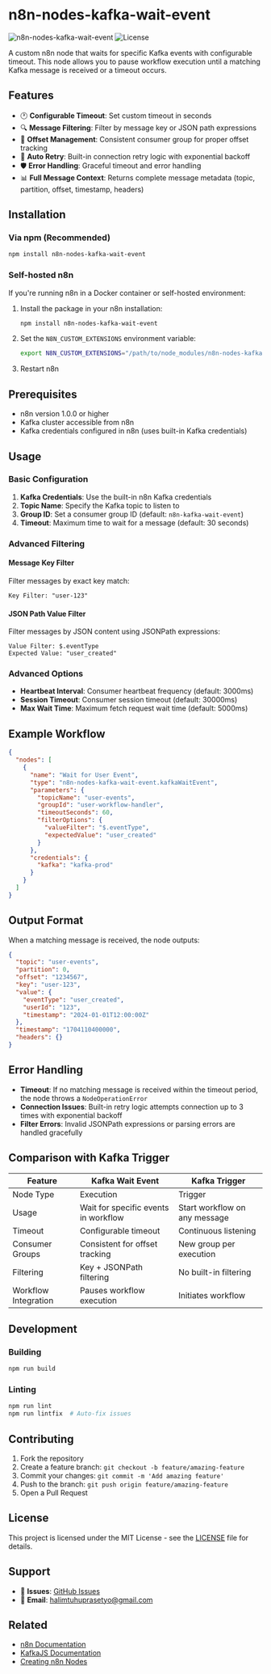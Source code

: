 # n8n-nodes-kafka-wait-event

![n8n-nodes-kafka-wait-event](https://img.shields.io/npm/v/n8n-nodes-kafka-wait-event.svg)
![License](https://img.shields.io/npm/l/n8n-nodes-kafka-wait-event.svg)

A custom n8n node that waits for specific Kafka events with configurable timeout. This node allows you to pause workflow execution until a matching Kafka message is received or a timeout occurs.

## Features

- 🕐 **Configurable Timeout**: Set custom timeout in seconds
- 🔍 **Message Filtering**: Filter by message key or JSON path expressions
- 🎯 **Offset Management**: Consistent consumer group for proper offset tracking
- 🔄 **Auto Retry**: Built-in connection retry logic with exponential backoff
- 🛡️ **Error Handling**: Graceful timeout and error handling
- 📊 **Full Message Context**: Returns complete message metadata (topic, partition, offset, timestamp, headers)

## Installation

### Via npm (Recommended)

```bash
npm install n8n-nodes-kafka-wait-event
```

### Self-hosted n8n

If you're running n8n in a Docker container or self-hosted environment:

1. Install the package in your n8n installation:
   ```bash
   npm install n8n-nodes-kafka-wait-event
   ```

2. Set the `N8N_CUSTOM_EXTENSIONS` environment variable:
   ```bash
   export N8N_CUSTOM_EXTENSIONS="/path/to/node_modules/n8n-nodes-kafka-wait-event"
   ```

3. Restart n8n

## Prerequisites

- n8n version 1.0.0 or higher
- Kafka cluster accessible from n8n
- Kafka credentials configured in n8n (uses built-in Kafka credentials)

## Usage

### Basic Configuration

1. **Kafka Credentials**: Use the built-in n8n Kafka credentials
2. **Topic Name**: Specify the Kafka topic to listen to
3. **Group ID**: Set a consumer group ID (default: `n8n-kafka-wait-event`)
4. **Timeout**: Maximum time to wait for a message (default: 30 seconds)

### Advanced Filtering

#### Message Key Filter
Filter messages by exact key match:
```
Key Filter: "user-123"
```

#### JSON Path Value Filter
Filter messages by JSON content using JSONPath expressions:
```
Value Filter: $.eventType
Expected Value: "user_created"
```

### Advanced Options

- **Heartbeat Interval**: Consumer heartbeat frequency (default: 3000ms)
- **Session Timeout**: Consumer session timeout (default: 30000ms)
- **Max Wait Time**: Maximum fetch request wait time (default: 5000ms)

## Example Workflow

```json
{
  "nodes": [
    {
      "name": "Wait for User Event",
      "type": "n8n-nodes-kafka-wait-event.kafkaWaitEvent",
      "parameters": {
        "topicName": "user-events",
        "groupId": "user-workflow-handler",
        "timeoutSeconds": 60,
        "filterOptions": {
          "valueFilter": "$.eventType",
          "expectedValue": "user_created"
        }
      },
      "credentials": {
        "kafka": "kafka-prod"
      }
    }
  ]
}
```

## Output Format

When a matching message is received, the node outputs:

```json
{
  "topic": "user-events",
  "partition": 0,
  "offset": "1234567",
  "key": "user-123",
  "value": {
    "eventType": "user_created",
    "userId": "123",
    "timestamp": "2024-01-01T12:00:00Z"
  },
  "timestamp": "1704110400000",
  "headers": {}
}
```

## Error Handling

- **Timeout**: If no matching message is received within the timeout period, the node throws a `NodeOperationError`
- **Connection Issues**: Built-in retry logic attempts connection up to 3 times with exponential backoff
- **Filter Errors**: Invalid JSONPath expressions or parsing errors are handled gracefully

## Comparison with Kafka Trigger

| Feature | Kafka Wait Event | Kafka Trigger |
|---------|------------------|---------------|
| Node Type | Execution | Trigger |
| Usage | Wait for specific events in workflow | Start workflow on any message |
| Timeout | Configurable timeout | Continuous listening |
| Consumer Groups | Consistent for offset tracking | New group per execution |
| Filtering | Key + JSONPath filtering | No built-in filtering |
| Workflow Integration | Pauses workflow execution | Initiates workflow |

## Development

### Building

```bash
npm run build
```

### Linting

```bash
npm run lint
npm run lintfix  # Auto-fix issues
```

## Contributing

1. Fork the repository
2. Create a feature branch: `git checkout -b feature/amazing-feature`
3. Commit your changes: `git commit -m 'Add amazing feature'`
4. Push to the branch: `git push origin feature/amazing-feature`
5. Open a Pull Request

## License

This project is licensed under the MIT License - see the [LICENSE](LICENSE) file for details.

## Support

- 🐛 **Issues**: [GitHub Issues](https://github.com/halimtuhu/n8n-kafka-wait-event/issues)
- 📧 **Email**: halimtuhuprasetyo@gmail.com

## Related

- [n8n Documentation](https://docs.n8n.io/)
- [KafkaJS Documentation](https://kafka.js.org/)
- [Creating n8n Nodes](https://docs.n8n.io/integrations/creating-nodes/)